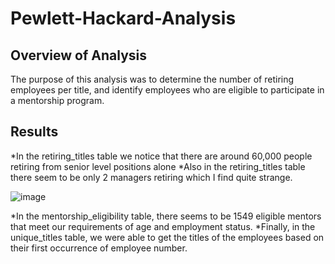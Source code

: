 # Pewlett-Hackard-Analysis

## Overview of Analysis
The purpose of this analysis was to determine the number of retiring employees per title, and identify employees who are eligible to participate in a mentorship program.

## Results
*In the retiring_titles table we notice that there are around 60,000 people retiring from senior level positions alone
*Also in the retiring_titles table there seem to be only 2 managers retiring which I find quite strange.




![image](https://user-images.githubusercontent.com/92830382/144723429-50581fb9-90e0-4765-a9aa-beadff408087.png)




*In the mentorship_eligibility table, there seems to be 1549 eligible mentors that meet our requirements of age and employment status.
*Finally, in the unique_titles table, we were able to get the titles of the employees based on their first occurrence of employee number.

